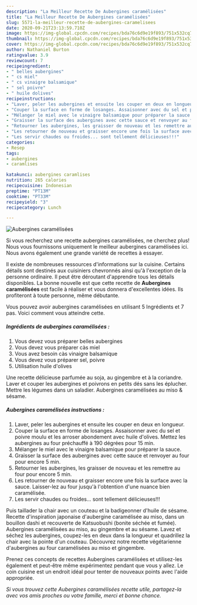```yaml
---
description: "La Meilleur Recette De Aubergines caramélisées"
title: "La Meilleur Recette De Aubergines caramélisées"
slug: 5571-la-meilleur-recette-de-aubergines-caramelisees
date: 2020-09-21T23:13:59.710Z
image: https://img-global.cpcdn.com/recipes/bda76c6d9e19f893/751x532cq70/aubergines-caramelisees-photo-principale-de-la-recette.jpg
thumbnail: https://img-global.cpcdn.com/recipes/bda76c6d9e19f893/751x532cq70/aubergines-caramelisees-photo-principale-de-la-recette.jpg
cover: https://img-global.cpcdn.com/recipes/bda76c6d9e19f893/751x532cq70/aubergines-caramelisees-photo-principale-de-la-recette.jpg
author: Nathaniel Burton
ratingvalue: 3.9
reviewcount: 7
recipeingredient:
- " belles aubergines"
- " cs miel"
- " cs vinaigre balsamique"
- " sel poivre"
- " huile dolives"
recipeinstructions:
- "Laver, peler les aubergines et ensuite les couper en deux en longueur."
- "Couper la surface en forme de losanges. Assaisonner avec du sel et poivre moulu et les arroser abondement avec huile d&#39;olives. Mettez les aubergines au four préchauffé à 190 dégrées pour 15 min."
- "Mélanger le miel avec le vinaigre balsamique pour préparer la sauce."
- "Graisser la surface des aubergines avec cette sauce et renvoyer au four pour encore 5 min."
- "Retourner les aubergines, les graisser de nouveau et les remettre au four pour encore 5 min."
- "Les retourner de nouveau et graisser encore une fois la surface avec la sauce. Laisser-lez au four jusqu&#39;à l&#39;obtention d&#39;une nuance bien caramélisée."
- "Les servir chaudes ou froides... sont tellement délicieuses!!!"
categories:
- Resep
tags:
- aubergines
- caramlises

katakunci: aubergines caramlises 
nutrition: 265 calories
recipecuisine: Indonesian
preptime: "PT13M"
cooktime: "PT33M"
recipeyield: "3"
recipecategory: Lunch

---
```



![Aubergines caramélisées](https://img-global.cpcdn.com/recipes/bda76c6d9e19f893/751x532cq70/aubergines-caramelisees-photo-principale-de-la-recette.jpg)

Si vous recherchez une recette aubergines caramélisées, ne cherchez plus! Nous vous fournissons uniquement le meilleur aubergines caramélisées ici. Nous avons également une grande variété de recettes à essayer.

Il existe de nombreuses ressources d'informations sur la cuisine. Certains détails sont destinés aux cuisiniers chevronnés ainsi qu'à l'exception de la personne ordinaire. Il peut être déroutant d'apprendre tous les détails disponibles. La bonne nouvelle est que cette recette de <strong> Aubergines caramélisées </strong> est facile à réaliser et vous donnera d'excellentes idées. Ils profiteront à toute personne, même débutante.

<!--inarticleads1-->

Vous pouvez avoir aubergines caramélisées en utilisant 5 Ingrédients et 7 pas. Voici comment vous atteindre cette.

##### Ingrédients de aubergines caramélisées :

1. Vous devez vous préparer  belles aubergines
1. Vous devez vous préparer  càs miel
1. Vous avez besoin  càs vinaigre balsamique
1. Vous devez vous préparer  sel, poivre
1. Utilisation  huile d&#39;olives


Une recette délicieuse parfumée au soja, au gingembre et à la coriandre. Laver et couper les aubergines et poivrons en petits dés sans les éplucher. Mettre les légumes dans un saladier. Aubergines caramélisées au miso &amp; sésame. 

<!--inarticleads2-->

##### Aubergines caramélisées instructions :

1. Laver, peler les aubergines et ensuite les couper en deux en longueur.
1. Couper la surface en forme de losanges. Assaisonner avec du sel et poivre moulu et les arroser abondement avec huile d&#39;olives. Mettez les aubergines au four préchauffé à 190 dégrées pour 15 min.
1. Mélanger le miel avec le vinaigre balsamique pour préparer la sauce.
1. Graisser la surface des aubergines avec cette sauce et renvoyer au four pour encore 5 min.
1. Retourner les aubergines, les graisser de nouveau et les remettre au four pour encore 5 min.
1. Les retourner de nouveau et graisser encore une fois la surface avec la sauce. Laisser-lez au four jusqu&#39;à l&#39;obtention d&#39;une nuance bien caramélisée.
1. Les servir chaudes ou froides... sont tellement délicieuses!!!


Puis taillader la chair avec un couteau et la badigeonner d&#39;huile de sésame. Recette d&#39;inspiration japonaise d&#39;aubergine caramélisée au miso, dans un bouillon dashi et recouverte de Katsuobushi (bonite séchée et fumée). Aubergines caramélisées au miso, au gingembre et au sésame. Lavez et séchez les aubergines, coupez-les en deux dans la longueur et quadrillez la chair avec la pointe d&#39;un couteau. Découvrez notre recette végétarienne d&#39;aubergines au four caramélisées au miso et gingembre. 

<!--inarticleads1-->

<p>
Prenez ces concepts de recettes Aubergines caramélisées et utilisez-les également et peut-être même expérimentez pendant que vous y allez. Le coin cuisine est un endroit idéal pour tenter de nouveaux points avec l'aide appropriée.
</p>

<p>
<i>Si vous trouvez cette Aubergines caramélisées recette utile, partagez-la avec vos amis proches ou votre famille, merci et bonne chance.</i>
</p>
